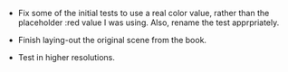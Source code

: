  - Fix some of the initial tests to use a real color value, rather
   than the placeholder :red value I was using.  Also, rename the test
   apprpriately.

 - Finish laying-out the original scene from the book.

 - Test in higher resolutions.

